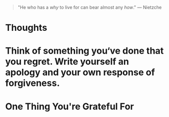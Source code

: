
> \"He who has a *why* to live for can bear almost any *how*.\" — Nietzche

# Thoughts

# Think of something you‘ve done that you regret. Write yourself an apology and your own response of forgiveness.

# One Thing You're Grateful For

